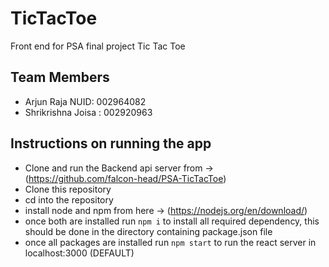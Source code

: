 # TicTacToe
Front end for PSA final project Tic Tac Toe

## Team Members

* Arjun Raja NUID: 002964082
* Shrikrishna Joisa : 002920963

## Instructions on running the app
* Clone and run the Backend api server from -> (https://github.com/falcon-head/PSA-TicTacToe)
* Clone this repository
* cd into the repository
* install node and npm from here -> (https://nodejs.org/en/download/)
* once both are installed run ```npm i``` to install all required dependency, this should be done in the directory containing package.json file
* once all packages are installed run ```npm start``` to run the react server in localhost:3000 (DEFAULT)
